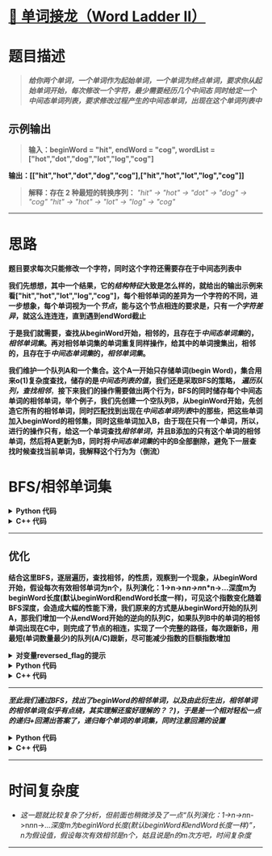 # [ 🚦 单词接龙（Word Ladder II）](https://leetcode.cn/problems/word-ladder-ii)

# 题目描述

>***给你两个单词，一个单词作为起始单词，一个单词为终点单词，要求你从起始单词开始，每次修改一个字符，最少需要经历几个中间态
>同时给定一个中间态单词列表，要求修改过程产生的中间态单词，出现在这个单词列表中***


## 示例输出

>**输入：beginWord = "hit", endWord = "cog", wordList =\["hot","dot","dog","lot","log","cog"]**
>
  **输出：\[\["hit","hot","dot","dog","cog"],\["hit","hot","lot","log","cog"]]**
  
>**解释：存在 2 种最短的转换序列：**
*"hit" -> "hot" -> "dot" -> "dog" -> "cog"
"hit" -> "hot" -> "lot" -> "log" -> "cog"*

---
# 思路

**题目要求每次只能修改一个字符，同时这个字符还需要存在于中间态列表中**

**我们先想想，其中一个结果，它的*结构特征*大致是怎么样的，就给出的输出示例来看\["hit","hot","lot","log","cog"]，每个相邻单词的差异为一个字符的不同，进一步想象，每个单词视为一个*节点*，能与这个节点相连的要求是，只有*一个字符差异*，就这么连连连，直到遇到endWord截止**

**于是我们就需要，查找从beginWord开始，相邻的，且存在于*中间态单词集*的，*相邻单词集*。再对相邻单词集的单词重复同样操作，给其中的单词搜集出，相邻的，且存在于*中间态单词集*的，*相邻单词集*。**

 **我们维护一个队列A和一个集合。这个A一开始只存储单词(begin Word)，集合用来o(1)复杂度查找，储存的是*中间态列表的值*，我们还是采取BFS的策略，** ***遍历队列，查找相邻***，**接下来我们的操作需要做出两个行为，BFS的同时储存每个中间态单词的相邻单词，举个例子，我们先创建一个空队列B，从beginWord开始，先创造它所有的相邻单词，同时匹配找到出现在*中间态单词列表*中的那些，把这些单词加入beginWord的相邻集，同时这些单词加入B，由于现在只有一个单词，所以，进行的操作只有，给这一个单词查找*相邻单词*，并且B添加的只有这个单词的相邻单词，然后将A更新为B，同时将*中间态单词集*的中的B全部删除，避免下一层查找时候查找当前单词，我解释这个行为为（倒流）**



  # BFS/相邻单词集

<details>
  <summary><strong>Python 代码</strong></summary>

```python
while q1 and not found:
    # 新的层
    q = set()
    # 遍历当前队列所有单词
    for word in q1:
        for tar_index in range(len(word)):
            for ex in alpha:
                # 节省重复的小技巧
                if word[tar_index] == ex:
                    continue
                next_word = word[:tar_index] + ex + word[tar_index+1:]
                if next_word in q2:
                    found = True
                    next_words[word].append(next_word)
                if not found and next_word in dic_words:
                    next_words[word].append(next_word)
                    q.add(next_word)
    # 本层结束，删掉已访问的节点，防止倒流
    dic_words -= q
```
</details>


<details>
  <summary><strong>C++ 代码</strong></summary>

```cpp
void bfsWordLadder(
    unordered_set<string>& q1,
    unordered_set<string>& q2,
    unordered_set<string>& dic_words,
    unordered_map<string, vector<string>>& next_words,
    const string& alpha,
    bool& found
) {
    while (!q1.empty() && !found) {
        unordered_set<string> q;
        for (const string& word : q1) {
            for (size_t tar_index = 0; tar_index < word.size(); ++tar_index) {
                for (char ex : alpha) {
                    if (word[tar_index] == ex) continue;
                    string next_word = word.substr(0, tar_index) + ex + word.substr(tar_index + 1);
                    if (q2.find(next_word) != q2.end()) {
                        found = true;
                        next_words[word].push_back(next_word);
                    }
                    if (!found && dic_words.find(next_word) != dic_words.end()) {
                        next_words[word].push_back(next_word);
                        q.insert(next_word);
                    }
                }
            }
        }
        for (const string& w : q) dic_words.erase(w);
        q1 = std::move(q);
    }
}
```
</details>

---

## 优化

**结合这里BFS，逐层遍历，查找相邻，的性质，观察到一个现象，从beginWord开始，假设每次有效相邻单词为n个，队列演化：1->n->n*n->n*n*n->...深度m为beginWord长度(默认beginWord和endWord长度一样)，可见这个指数变化随着BFS深度，会造成大幅的性能下滑，我们原来的方式是从beginWord开始的队列A，那我们增加一个从endWord开始的逆向的队列C，如果队列B中的单词的相邻单词出现在C中，则完成了节点的相连，实现了一个完整的路径，每次跟新B，用最短(单词数量最少)的队列(A/C)跟新，尽可能减少指数的巨额指数增加**

<details>
  <summary><strong>对变量reversed_flag的提示</strong></summary>

**reversed_flag 用来检测是从头来还是从尾巴来，以便清楚，对单词添加相邻单词的逻辑**

</details>



<details>
  <summary><strong>Python 代码</strong></summary>

```python
while q1 and not found:
    q = set()
    for word in q1:
        s = list(word)
        for i in range(len(s)):
            origin = s[i]
            for c in 'abcdefghijklmnopqrstuvwxyz':
                s[i] = c
                new_word = ''.join(s)
                if new_word in q2:
                    # 若在另一端集合中，说明找到了连接点
                    if reversed_flag:
                        next_map[new_word].append(word)
                    else:
                        next_map[word].append(new_word)
                    found = True
                if not found and new_word in dict_set:
                    if reversed_flag:
                        next_map[new_word].append(word)
                    else:
                        next_map[word].append(new_word)
                    q.add(new_word)
            s[i] = origin
    dict_set -= q
    # 优先扩展节点较少的一端
    if len(q) < len(q2):
        q1 = q
    else:
        reversed_flag = not reversed_flag
        q1, q2 = q2, q
```
</details>



<details>
  <summary><strong>C++ 代码</strong></summary>

```cpp
while (!q1.empty() && !found) {
    // 新一层
    std::unordered_set<std::string> q;
    // 遍历当前层的所有节点
    for (const auto& word : q1) {
        std::string s = word;
        for (size_t i = 0; i < s.size(); ++i) {
            char origin = s[i];
            for (char c = 'a'; c <= 'z'; ++c) {
                s[i] = c;
                std::string new_word = s;
                if (q2.find(new_word) != q2.end()) {
                    // 若在另一端集合中，说明找到了连接点
                    if (reversed_flag) {
                        next_map[new_word].push_back(word);
                    } else {
                        next_map[word].push_back(new_word);
                    }
                    found = true;
                }
                if (!found && dict_set.find(new_word) != dict_set.end()) {
                    if (reversed_flag) {
                        next_map[new_word].push_back(word);
                    } else {
                        next_map[word].push_back(new_word);
                    }
                    q.insert(new_word);
                }
            }
            s[i] = origin;
        }
    }
    // 本层结束，删掉已访问的节点，防止环
    for (const auto& w : q) dict_set.erase(w);
    // 优先扩展节点较少的一端
    if (q.size() < q2.size()) {
        q1 = q;
    } else {
        reversed_flag = !reversed_flag;
        std::swap(q1, q2);
        q1 = q;
    }
}
```
</details>

---

***至此我们通过BFS，找出了beginWord的相邻单词，以及由此衍生出，相邻单词的相邻单词(似乎有点绕，其实理解还蛮好理解的？？)，于是差一个相对轻松一点的递归+回溯出答案了，递归每个单词的单词集，同时注意回溯的设置***

<details>
  <summary><strong>Python 代码</strong></summary>

```python
if found:
    path = [beginWord]
    def backtracking(src: str):
        if src == endWord:
            ans.append(list(path))
            return
        for nxt in next_map[src]:
            path.append(nxt)
            backtracking(nxt)
            path.pop()
    backtracking(beginWord)
return ans
```
</details>



<details>
  <summary><strong>C++ 代码</strong></summary>

```cpp
if (found) {
    std::vector<std::string> path{beginWord};
    std::vector<std::vector<std::string>> ans;
    std::function<void(const std::string&)> backtracking = [&](const std::string& src) {
        if (src == endWord) {
            ans.push_back(path);
            return;
        }
        for (const auto& nxt : next_map[src]) {
            path.push_back(nxt);
            backtracking(nxt);
            path.pop_back();
        }
    };
    backtracking(beginWord);
    return ans;
}
```
</details>

---

# 时间复杂度

* *这一题就比较复杂了分析，但前面也稍微涉及了一点“队列演化：1->n->n*n->n*n*n->...*深度m为beginWord长度(默认beginWord和endWord长度一样)”，n为假设值，假设每次有效相邻是n个，姑且说是n的m次方吧，时间复杂度*

---
